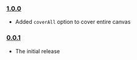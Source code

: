 ### [1.0.0](https://github.com/tarunc/chartjs-plugin-background/releases/tag/v1.0.0)

- Added `coverAll` option to cover entire canvas

### [0.0.1](https://github.com/tarunc/chartjs-plugin-background/releases/tag/v0.0.1)

- The initial release

